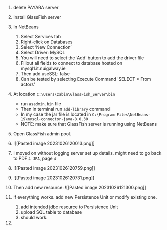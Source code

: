 1. delete PAYARA server
2. Install GlassFish server
3. In NetBeans  
	1. Select Services tab  
	2. Right-click on Databases  
	3. Select ‘New Connection’  
	4. Select Driver: MySQL  
	5. You will need to select the ‘Add’ button to  add the driver file
	6. Fillout all fields to connect to database hosted on  mysql1.it.nuigalway.ie
	7. Then add useSSL: false
	8. Can be tested by selecting Execute Command 'SELECT * From actors'
4. At location `C:\Users\zabin\GlassFish_Server\bin`
	- run `asadmin.bin` file
	- Then in terminal run `add-library` command
	- In my case the jar file is located in `C:\Program Files\NetBeans-19\mysql-connector-java-8.0.30`
	- NOTE: make sure that GlassFish server is running using NetBeans
5. Open GlassFish admin pool.
6. ![[Pasted image 20231026120013.png]]
7. I moved on without logging server set up details. might need to go back to PDF `4 JPA`, page `4` 
8. ![[Pasted image 20231026120759.png]]
9. ![[Pasted image 20231026120731.png]]
10. Then add new resource:
![[Pasted image 20231026121300.png]]

11. If everything works. add new Persistence Unit or modify existing one.
	1. add intended jdbc resource to Persistence Unit
	2. upload SQL table to database
	3. should work.
12. 